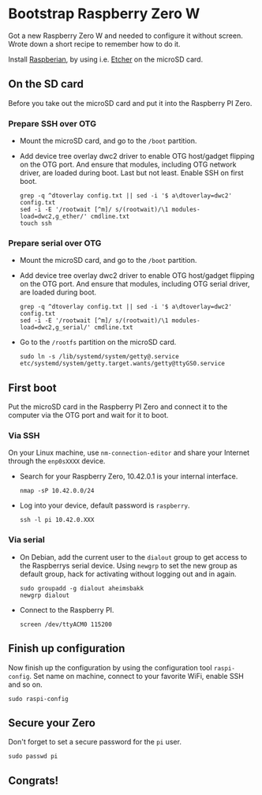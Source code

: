 # Bootstrap Raspberry Zero W

Got a new Raspberry Zero W and needed to configure it without screen. Wrote 
down a short recipe to remember how to do it.

Install [Raspberian](), by using i.e. [Etcher]() on the microSD card.

## On the SD card

Before you take out the microSD card and put it into the Raspberry PI Zero.

### Prepare SSH over OTG

- Mount the microSD card, and go to the `/boot` partition.

- Add device tree overlay dwc2 driver to enable OTG host/gadget flipping on the OTG port. And ensure that modules, including OTG network driver, are loaded during boot. Last but not least. Enable SSH on first boot.

    ```
    grep -q ^dtoverlay config.txt || sed -i '$ a\dtoverlay=dwc2' config.txt
    sed -i -E '/rootwait [^m]/ s/(rootwait)/\1 modules-load=dwc2,g_ether/' cmdline.txt
    touch ssh
    ```

### Prepare serial over OTG

- Mount the microSD card, and go to the `/boot` partition.

- Add device tree overlay dwc2 driver to enable OTG host/gadget flipping on the OTG port. And ensure that modules, including OTG serial driver, are loaded during boot. 

    ```
    grep -q ^dtoverlay config.txt || sed -i '$ a\dtoverlay=dwc2' config.txt
    sed -i -E '/rootwait [^m]/ s/(rootwait)/\1 modules-load=dwc2,g_serial/' cmdline.txt
    ```

- Go to the `/rootfs` partition on the microSD card.

    ```
    sudo ln -s /lib/systemd/system/getty@.service  etc/systemd/system/getty.target.wants/getty@ttyGS0.service
    ```

## First boot

Put the microSD card in the Raspberry PI Zero and connect it to the computer via the OTG port and wait for it to boot.

### Via SSH 

On your Linux machine, use `nm-connection-editor` and share your Internet through the `enp0sXXXX` device.

- Search for your Raspberry Zero, 10.42.0.1 is your internal interface.

    ```
    nmap -sP 10.42.0.0/24
    ```

- Log into your device, default password is `raspberry`.

    ```
    ssh -l pi 10.42.0.XXX
    ```

### Via serial

- On Debian, add the current user to the `dialout` group to get access to the Raspberrys serial device. Using `newgrp` to set the new group as default group, hack for activating without logging out and in again.

    ```
    sudo groupadd -g dialout aheimsbakk
    newgrp dialout
    ```

- Connect to the Raspberry PI.

    ```
    screen /dev/ttyACM0 115200
    ```

## Finish up configuration

Now finish up the configuration by using the configuration tool `raspi-config`. Set name on machine, connect to your favorite WiFi, enable SSH  and so on.

```
sudo raspi-config
```

## Secure your Zero

Don't forget to set a secure password for the `pi` user.

```
sudo passwd pi
```

## Congrats!

[Raspberian]: https://www.raspberrypi.org/downloads/raspbian/
[Etcher]: https://etcher.io/

